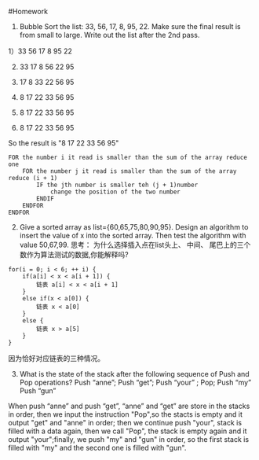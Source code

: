#Homework

1.  Bubble Sort the list: 33, 56, 17, 8, 95, 22. Make sure the final result is from small to large. Write out the list after the 2nd pass.

1）33 56 17 8 95 22

2) 33 17 8 56 22 95

3) 17 8 33 22 56 95

4) 8 17 22 33 56 95

5) 8 17 22 33 56 95

6) 8 17 22 33 56 95

So the result is "8 17 22 33 56 95"

```
FOR the number i it read is smaller than the sum of the array reduce one 
    FOR the number j it read is smaller than the sum of the array reduce (i + 1)
        IF the jth number is smaller teh (j + 1)number 
            change the position of the two number
        ENDIF
    ENDFOR
ENDFOR
```

2. Give a sorted array as list={60,65,75,80,90,95}. Design an algorithm to insert the value of x into the sorted array. Then test the algorithm with value 50,67,99. 思考： 为什么选择插入点在list头上、 中间、 尾巴上的三个数作为算法测试的数据,你能解释吗?

```
for(i = 0; i < 6; ++ i) {
    if(a[i] < x < a[i + 1]) {
        链表 a[i] < x < a[i + 1]
    }
    else if(x < a[0]) {
        链表 x < a[0]
    }
    else {
        链表 x > a[5]
    }
}

```

因为恰好对应链表的三种情况。

3. What is the state of the stack after the following sequence of Push and Pop operations? Push “anne”; Push “get”; Push “your” ; Pop; Push “my” Push “gun”

When push “anne” and push “get”,  “anne” and “get” are store in the stacks in order, then we input the instruction "Pop",so the stacts is empty and it output "get" and "anne" in order; then we continue push "your", stack is filled with a data again, then we call "Pop", the stack is empty again and it output "your";finally, we push "my" and "gun" in order, so the first stack is filled with "my" and the second one is filled with "gun".